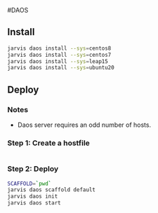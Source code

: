 #DAOS

## Install
```bash
jarvis daos install --sys=centos8
jarvis daos install --sys=centos7
jarvis daos install --sys=leap15
jarvis daos install --sys=ubuntu20
```

## Deploy

### Notes

* Daos server requires an odd number of hosts.

### Step 1: Create a hostfile

```bash
```

### Step 2: Deploy

```bash
SCAFFOLD=`pwd`
jarvis daos scaffold default
jarvis daos init
jarvis daos start
```